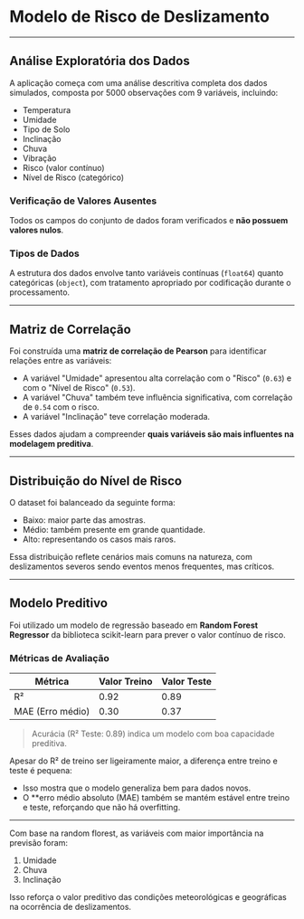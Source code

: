 #  Modelo de Risco de Deslizamento

---

##  Análise Exploratória dos Dados

A aplicação começa com uma análise descritiva completa dos dados simulados, composta por 5000 observações com 9 variáveis, incluindo:

- Temperatura
- Umidade
- Tipo de Solo
- Inclinação
- Chuva
- Vibração
- Risco (valor contínuo)
- Nível de Risco (categórico)

###  Verificação de Valores Ausentes
Todos os campos do conjunto de dados foram verificados e **não possuem valores nulos**.

###  Tipos de Dados
A estrutura dos dados envolve tanto variáveis contínuas (`float64`) quanto categóricas (`object`), com tratamento apropriado por codificação durante o processamento.

---

##  Matriz de Correlação

Foi construída uma **matriz de correlação de Pearson** para identificar relações entre as variáveis:

- A variável "Umidade" apresentou alta correlação com o "Risco" (`0.63`) e com o "Nível de Risco" (`0.53`).
- A variável "Chuva" também teve influência significativa, com correlação de `0.54` com o risco.
- A variável "Inclinação" teve correlação moderada.

Esses dados ajudam a compreender **quais variáveis são mais influentes na modelagem preditiva**.

---

##  Distribuição do Nível de Risco

O dataset foi balanceado da seguinte forma:

- Baixo: maior parte das amostras.
- Médio: também presente em grande quantidade.
- Alto: representando os casos mais raros.

Essa distribuição reflete cenários mais comuns na natureza, com deslizamentos severos sendo eventos menos frequentes, mas críticos.

---

##  Modelo Preditivo

Foi utilizado um modelo de regressão baseado em **Random Forest Regressor** da biblioteca scikit-learn para prever o valor contínuo de risco.

### Métricas de Avaliação

| Métrica         | Valor Treino | Valor Teste |
|-----------------|--------------|-------------|
| R²              | 0.92         | 0.89        |
| MAE (Erro médio)| 0.30         | 0.37        |

>  Acurácia (R² Teste: 0.89) indica um modelo com boa capacidade preditiva.


Apesar do R² de treino ser ligeiramente maior, a diferença entre treino e teste é pequena:

- Isso mostra que o modelo generaliza bem para dados novos.
- O **erro médio absoluto (MAE) também se mantém estável entre treino e teste, reforçando que não há overfitting.

---

Com base na random florest, as variáveis com maior importância na previsão foram:

1. Umidade
2. Chuva
3. Inclinação

Isso reforça o valor preditivo das condições meteorológicas e geográficas na ocorrência de deslizamentos.



